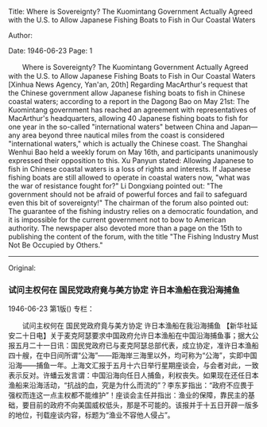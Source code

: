 Title: Where is Sovereignty? The Kuomintang Government Actually Agreed with the U.S. to Allow Japanese Fishing Boats to Fish in Our Coastal Waters

Author:

Date: 1946-06-23
Page: 1

　　Where is Sovereignty?
    The Kuomintang Government Actually Agreed with the U.S. to Allow Japanese Fishing Boats to Fish in Our Coastal Waters
    [Xinhua News Agency, Yan'an, 20th] Regarding MacArthur's request that the Chinese government allow Japanese fishing boats to fish in Chinese coastal waters; according to a report in the Dagong Bao on May 21st: The Kuomintang government has reached an agreement with representatives of MacArthur's headquarters, allowing 40 Japanese fishing boats to fish for one year in the so-called "international waters" between China and Japan—any area beyond three nautical miles from the coast is considered "international waters," which is actually the Chinese coast. The Shanghai Wenhui Bao held a weekly forum on May 16th, and participants unanimously expressed their opposition to this. Xu Panyun stated: Allowing Japanese to fish in Chinese coastal waters is a loss of rights and interests. If Japanese fishing boats are still allowed to operate in coastal waters now, "what was the war of resistance fought for?" Li Dongxiang pointed out: "The government should not be afraid of powerful forces and fail to safeguard even this bit of sovereignty!" The chairman of the forum also pointed out: The guarantee of the fishing industry relies on a democratic foundation, and it is impossible for the current government not to bow to American authority. The newspaper also devoted more than a page on the 15th to publishing the content of the forum, with the title "The Fishing Industry Must Not Be Occupied by Others."



<hr /> 

Original: 


### 试问主权何在  国民党政府竟与美方协定  许日本渔船在我沿海捕鱼

1946-06-23
第1版()
专栏：

　　试问主权何在
    国民党政府竟与美方协定  许日本渔船在我沿海捕鱼
    【新华社延安二十日电】关于麦克阿瑟要求中国政府允许日本渔船在中国沿海捕鱼事；据大公报五月二十一日讯：国民党政府已与麦克阿瑟总部代表，成立协定，准许日本渔船四十艘，在中日间所谓“公海”——距海岸三海里以外，均可称为“公海”，实即中国沿海——捕鱼一年。上海文汇报于五月十六日举行星期座谈会，与会者对此，一致表示反对。许蟠云发言谓：中国沿海向任日人捕鱼，利权丧失。如果现在还任日本渔船来沿海活动，“抗战的血，究是为什么而流的”？李东芗指出：“政府不应畏于强权而连这一点主权都不能维护”！座谈会主任并指出：渔业的保障，靠民主的基础，要目前的政府不向美国威权低头，那是不可能的。该报并于十五日开辟一版多的地位，刊载座谈内容，标题为“渔业不容他人侵占”。
